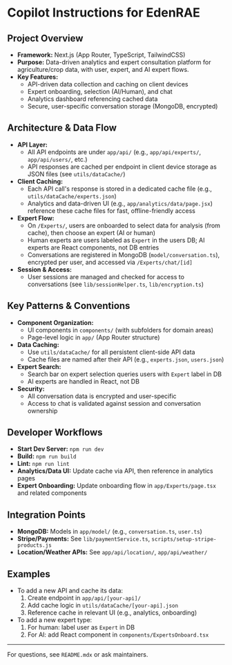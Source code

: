 # Copilot Instructions for EdenRAE

## Project Overview
- **Framework:** Next.js (App Router, TypeScript, TailwindCSS)
- **Purpose:** Data-driven analytics and expert consultation platform for agriculture/crop data, with user, expert, and AI expert flows.
- **Key Features:**
  - API-driven data collection and caching on client devices
  - Expert onboarding, selection (AI/Human), and chat
  - Analytics dashboard referencing cached data
  - Secure, user-specific conversation storage (MongoDB, encrypted)

## Architecture & Data Flow
- **API Layer:**
  - All API endpoints are under `app/api/` (e.g., `app/api/experts/`, `app/api/users/`, etc.)
  - API responses are cached per endpoint in client device storage as JSON files (see `utils/dataCache/`)
- **Client Caching:**
  - Each API call's response is stored in a dedicated cache file (e.g., `utils/dataCache/experts.json`)
  - Analytics and data-driven UI (e.g., `app/analytics/data/page.jsx`) reference these cache files for fast, offline-friendly access
- **Expert Flow:**
  - On `/Experts/`, users are onboarded to select data for analysis (from cache), then choose an expert (AI or human)
  - Human experts are users labeled as `Expert` in the users DB; AI experts are React components, not DB entries
  - Conversations are registered in MongoDB (`model/conversation.ts`), encrypted per user, and accessed via `/Experts/chat/[id]`
- **Session & Access:**
  - User sessions are managed and checked for access to conversations (see `lib/sessionHelper.ts`, `lib/encryption.ts`)

## Key Patterns & Conventions
- **Component Organization:**
  - UI components in `components/` (with subfolders for domain areas)
  - Page-level logic in `app/` (App Router structure)
- **Data Caching:**
  - Use `utils/dataCache/` for all persistent client-side API data
  - Cache files are named after their API (e.g., `experts.json`, `users.json`)
- **Expert Search:**
  - Search bar on expert selection queries users with `Expert` label in DB
  - AI experts are handled in React, not DB
- **Security:**
  - All conversation data is encrypted and user-specific
  - Access to chat is validated against session and conversation ownership

## Developer Workflows
- **Start Dev Server:** `npm run dev`
- **Build:** `npm run build`
- **Lint:** `npm run lint`
- **Analytics/Data UI:** Update cache via API, then reference in analytics pages
- **Expert Onboarding:** Update onboarding flow in `app/Experts/page.tsx` and related components

## Integration Points
- **MongoDB:** Models in `app/model/` (e.g., `conversation.ts`, `user.ts`)
- **Stripe/Payments:** See `lib/paymentService.ts`, `scripts/setup-stripe-products.js`
- **Location/Weather APIs:** See `app/api/location/`, `app/api/weather/`

## Examples
- To add a new API and cache its data:
  1. Create endpoint in `app/api/[your-api]/`
  2. Add cache logic in `utils/dataCache/[your-api].json`
  3. Reference cache in relevant UI (e.g., analytics, onboarding)
- To add a new expert type:
  1. For human: label user as `Expert` in DB
  2. For AI: add React component in `components/ExpertsOnboard.tsx`

---

For questions, see `README.mdx` or ask maintainers.
